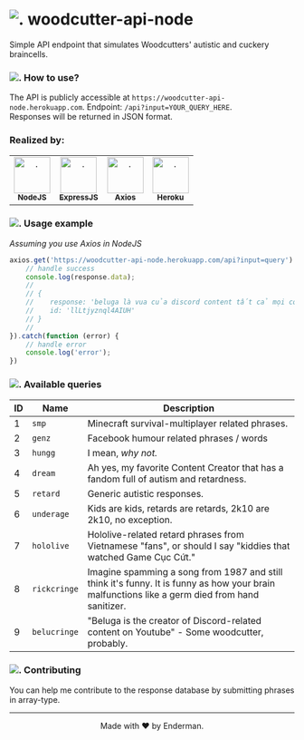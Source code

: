 # <img src="https://cdn.discordapp.com/emojis/932559342065049641.png?size=28" alt="."/> woodcutter-api-node
Simple API endpoint that simulates Woodcutters' autistic and cuckery braincells. 

### <img src="https://cdn.discordapp.com/emojis/943154284135079946.png?size=28" alt="."/> How to use?  
The API is publicly accessible at `https://woodcutter-api-node.herokuapp.com`. Endpoint: `/api?input=YOUR_QUERY_HERE`.  
Responses will be returned in JSON format.

### Realized by:
<table>
    <tr>
      <td align="center"><a href="https://nodejs.org/"><img src="https://cdn.discordapp.com/emojis/932559343600156674.png" width="64" height="64" alt="."/><br/><sub><b>NodeJS</b></sub></a><br/></td>
      <td align="center"><a href="https://expressjs.com/"><img src="https://cdn.discordapp.com/attachments/943101536605716500/943781541258080266/unknown.png" alt="." width="64" height="64"/><br/><sub><b>ExpressJS</b></sub></a><br/></td>
      <td align="center"><a href="https://axios-http.com/"><img src="https://avatars.githubusercontent.com/u/32372333" width="64" height="64" alt="."/><br/><sub><b>Axios</b></sub></a><br/></td>
      <td align="center"><a href="https://heroku.com/"><img src="https://brand.heroku.com/static/media/heroku-logo-stroke.aa0b53be.svg" width="64" height="64" alt="."/><br/><sub><b>Heroku</b></sub></a><br/></td>
    </tr>
</table>

### <img src="https://cdn.discordapp.com/emojis/932559343600156674.png?size=20" alt="."/> Usage example
*Assuming you use Axios in NodeJS*  
```js
axios.get('https://woodcutter-api-node.herokuapp.com/api?input=query').then(function (response) {
    // handle success
    console.log(response.data);
    //
    // {
    //    response: 'beluga là vua của discord content tất cả mọi content discord đều ăn cắp ý tưởng beluga không xin phép',
    //    id: 'llLtjyznql4AIUH'
    // }
    // 
}).catch(function (error) {
    // handle error
    console.log('error');
})
```

### <img src="https://cdn.discordapp.com/emojis/943101872548511775.png?size=20" alt="."/> Available queries  
| ID | Name | Description |
| ------------- | ------------- | ------------ |
| 1 | `smp` | Minecraft survival-multiplayer related phrases. |
| 2 | `genz` | Facebook humour related phrases / words |
| 3 | `hungg` | I mean, *why not.* |
| 4 | `dream` | Ah yes, my favorite Content Creator that has a fandom full of autism and retardness. |
| 5 | `retard` | Generic autistic responses. |
| 6 | `underage` | Kids are kids, retards are retards, 2k10 are 2k10, no exception. |
| 7 | `hololive` | Hololive-related retard phrases from Vietnamese "fans", or should I say "kiddies that watched Game Cục Cứt." |
| 8 | `rickcringe` | Imagine spamming a song from 1987 and still think it's funny. It is funny as how your brain malfunctions like a germ died from hand sanitizer. |
| 9 | `belucringe` | "Beluga is the creator of Discord-related content on Youtube" - Some woodcutter, probably. |

### <img src="https://cdn.discordapp.com/emojis/943157377874665473.png?size=20" alt="."/> Contributing
You can help me contribute to the response database by submitting phrases in array-type.  


---
<p align="center">Made with ❤️ by Enderman.</p>
